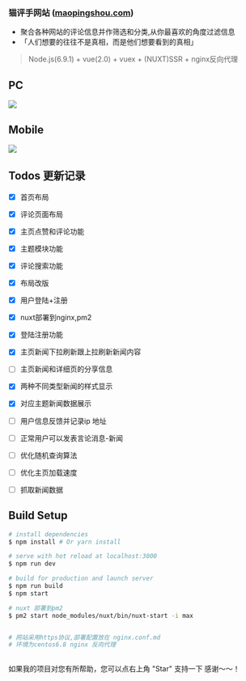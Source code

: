 ### 猫评手网站 ([maopingshou.com](http://maopingshou.com))
* 聚合各种网站的评论信息并作筛选和分类,从你最喜欢的角度过滤信息
* 「人们想要的往往不是真相，而是他们想要看到的真相」


> Node.js(6.9.1) + vue(2.0) + vuex + (NUXT)SSR + nginx反向代理 


## PC

![](http://oj711uhrd.bkt.clouddn.com/666-2018.png)

## Mobile

![](http://oj711uhrd.bkt.clouddn.com/rpg.png)

## Todos 更新记录
- [x] 首页布局 
- [x] 评论页面布局 
- [x] 主页点赞和评论功能 
- [x] 主题模块功能
- [x] 评论搜索功能
- [x] 布局改版
- [x] 用户登陆+注册
- [x] nuxt部署到nginx,pm2
- [x] 登陆注册功能   
- [x] 主页新闻下拉刷新跟上拉刷新新闻内容
- [ ] 主页新闻和详细页的分享信息
- [x] 两种不同类型新闻的样式显示
- [x] 对应主题新闻数据展示
- [ ] 用户信息反馈并记录ip 地址
- [ ] 正常用户可以发表言论消息-新闻
- [ ] 优化随机查询算法
- [ ] 优化主页加载速度
- [ ] 抓取新闻数据




## Build Setup

``` bash
# install dependencies
$ npm install # Or yarn install

# serve with hot reload at localhost:3000
$ npm run dev

# build for production and launch server
$ npm run build
$ npm start

# nuxt 部署到pm2 
$ pm2 start node_modules/nuxt/bin/nuxt-start -i max


# 网站采用https协议,部署配置放在 nginx.conf.md
# 环境为centos6.8 nginx 反向代理
  
```

如果我的项目对您有所帮助，您可以点右上角 "Star" 支持一下 感谢～～！
